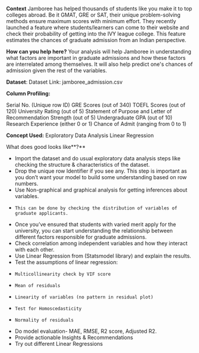 **Context**
Jamboree has helped thousands of students like you make it to top colleges abroad. Be it GMAT, GRE or SAT, their unique problem-solving methods ensure maximum scores with minimum effort.
They recently launched a feature where students/learners can come to their website and check their probability of getting into the IVY league college. This feature estimates the chances of graduate admission from an Indian perspective.


**How can you help here?**
Your analysis will help Jamboree in understanding what factors are important in graduate admissions and how these factors are interrelated among themselves. 
It will also help predict one's chances of admission given the rest of the variables.

**Dataset**:
Dataset Link: jamboree_admission.csv

**Column Profiling:**

Serial No. (Unique row ID)
GRE Scores (out of 340)
TOEFL Scores (out of 120)
University Rating (out of 5)
Statement of Purpose and Letter of Recommendation Strength (out of 5)
Undergraduate GPA (out of 10)
Research Experience (either 0 or 1)
Chance of Admit (ranging from 0 to 1)

**Concept Used:**
Exploratory Data Analysis
Linear Regression

What does good looks like**?**

* Import the dataset and do usual exploratory data analysis steps like checking the structure & characteristics of the dataset.
* Drop the unique row Identifier if you see any. This step is important as you don’t want your model to build some understanding based on row numbers.
* Use Non-graphical and graphical analysis for getting inferences about variables.
*     This can be done by checking the distribution of variables of graduate applicants.
* Once you’ve ensured that students with varied merit apply for the university, you can start understanding the relationship between different factors responsible for graduate admissions.
* Check correlation among independent variables and how they interact with each other.
* Use Linear Regression from (Statsmodel library) and explain the results.
* Test the assumptions of linear regression:
*     Multicollinearity check by VIF score
*     Mean of residuals
*     Linearity of variables (no pattern in residual plot)
*     Test for Homoscedasticity
*     Normality of residuals
* Do model evaluation- MAE, RMSE, R2 score, Adjusted R2.
* Provide actionable Insights & Recommendations
* Try out different Linear Regressions
